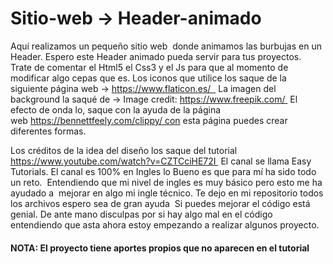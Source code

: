 # Sitio-web -> Header-animado

Aquí realizamos un pequeño sitio web  donde animamos las burbujas en un Header.
Espero este Header animado pueda servir para tus proyectos.  
Trate de comentar el Html5 el Css3 y el Js para que al momento de modificar algo cepas que es.
Los iconos que utilice los saque de la siguiente página web -> https://www.flaticon.es/  
La imagen del background la saqué de -> Image credit: https://www.freepik.com/ 
El efecto de onda lo, saque con la ayuda de la página web https://bennettfeely.com/clippy/ con esta página puedes crear diferentes formas.

Los créditos de la idea del diseño los saque del tutorial
https://www.youtube.com/watch?v=CZTCciHE72I 
El canal se llama Easy Tutorials.
El canal es 100% en Ingles lo Bueno es que para mí ha sido todo un reto. 
Entendiendo que mi nivel de ingles es muy básico pero esto me ha ayudado a  mejorar en algo mi ingle técnico.
Te dejo en mi repositorio todos los archivos espero sea de gran ayuda 
Si puedes mejorar el código está genial.
De ante mano disculpas por si hay algo mal en el código entendiendo que asta ahora estoy empezando a realizar algunos proyecto.

<h4>NOTA: El proyecto tiene aportes propios que no aparecen en el tutorial</h4>

